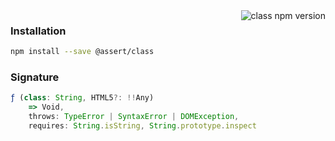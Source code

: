 <img alt="class npm version" align="right" src="https://img.shields.io/npm/v/@assert/class.svg?style=flat-square" />

### Installation
```sh
npm install --save @assert/class
```
### Signature
```js
ƒ (class: String, HTML5?: !!Any)
    => Void,
    throws: TypeError | SyntaxError | DOMException,
    requires: String.isString, String.prototype.inspect
```